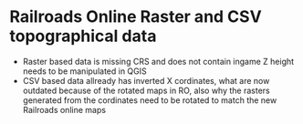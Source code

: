 # Railroads Online Raster and CSV topographical data
* Raster based data is missing CRS and does not contain ingame Z height needs to be manipulated in QGIS
* CSV based data allready has inverted X cordinates, what are now outdated because of the rotated maps in RO, also why the rasters generated from the cordinates need to be rotated to match the new Railroads online maps
